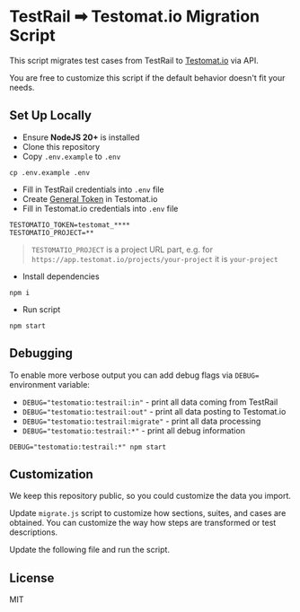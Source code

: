 # TestRail ➡ Testomat.io Migration Script

This script migrates test cases from TestRail to [Testomat.io](https://testomat.io) via API.

You are free to customize this script if the default behavior doesn't fit your needs.

## Set Up Locally

* Ensure **NodeJS 20+** is installed
* Clone this repository
* Copy `.env.example` to `.env`

```
cp .env.example .env
```

* Fill in TestRail credentials into `.env` file
* Create [General Token](https://app.testomat.io/account/access_tokens) in Testomat.io
* Fill in Testomat.io credentials into `.env` file

```
TESTOMATIO_TOKEN=testomat_****
TESTOMATIO_PROJECT=**
```

> `TESTOMATIO_PROJECT` is a project URL part, e.g. for `https://app.testomat.io/projects/your-project` it is `your-project`

* Install dependencies

```
npm i
```

* Run script

```
npm start
```

## Debugging

To enable more verbose output you can add debug flags via `DEBUG=` environment variable:

* `DEBUG="testomatio:testrail:in"` - print all data coming from TestRail
* `DEBUG="testomatio:testrail:out"` - print all data posting to Testomat.io
* `DEBUG="testomatio:testrail:migrate"` - print all data processing
* `DEBUG="testomatio:testrail:*"` - print all debug information

```
DEBUG="testomatio:testrail:*" npm start
```

## Customization

We keep this repository public, so you could customize the data you import.

Update `migrate.js` script to customize how sections, suites, and cases are obtained. You can customize the way how steps are transformed or test descriptions.

Update the following file and run the script.

## License

MIT
